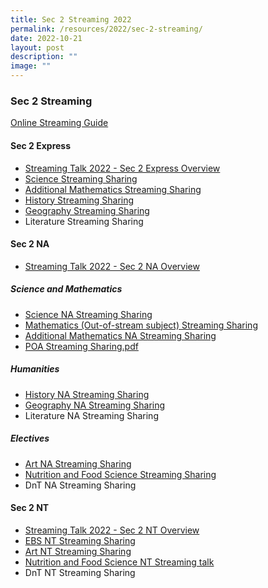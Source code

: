 ```yaml
---
title: Sec 2 Streaming 2022
permalink: /resources/2022/sec-2-streaming/
date: 2022-10-21
layout: post
description: ""
image: ""
---
```

### Sec 2 Streaming

[Online Streaming Guide](/files/Streaming%20-%20Online%20Guide%202022.pdf)


#### Sec 2 Express

*   [Streaming Talk 2022 - Sec 2 Express Overview](/files/s2e1.pdf) <br>
*   [Science Streaming Sharing](/files/s2e2.pdf)<br>
*   [Additional Mathematics Streaming Sharing](/files/s2e3.pdf)<br>
*   [History Streaming Sharing](/files/s2e4.pdf)<br>
*   [Geography Streaming Sharing](/files/s2e5.pdf)<br>
*   Literature Streaming Sharing


#### Sec 2 NA

*   [Streaming Talk 2022 - Sec 2 NA Overview](/files/s2na1.pdf)<br>

##### Science and Mathematics

*   [Science NA Streaming Sharing](/files/s2na2.pdf)    
*   [Mathematics (Out-of-stream subject) Streaming Sharing](/files/s2na3.pdf)
*   [Additional Mathematics NA Streaming Sharing](/files/s2na4.pdf)  
*   [POA Streaming Sharing.pdf](/files/s2na5.pdf)<br>

##### Humanities

*   [History NA Streaming Sharing](/files/s2na6.pdf)<br>
*   [Geography NA Streaming Sharing](/files/s2na7.pdf)<br>
*   Literature NA Streaming Sharing

##### Electives

*   [Art NA Streaming Sharing](/files/s2na8.pdf)<br>
*   [Nutrition and Food Science Streaming Sharing](/files/s2na9.pdf)<br>   
*   DnT NA Streaming Sharing


#### Sec 2 NT

*   [Streaming Talk 2022 - Sec 2 NT Overview](/files/s2nt1.pdf)<br>
*   [EBS NT Streaming Sharing](/files/s2nt2.pdf)<br>
*   [Art NT Streaming Sharing](/files/s2nt3.pdf)<br>
*   [Nutrition and Food Science NT Streaming talk](/files/s2nt4.pdf)    <br>
*   DnT NT Streaming Sharing